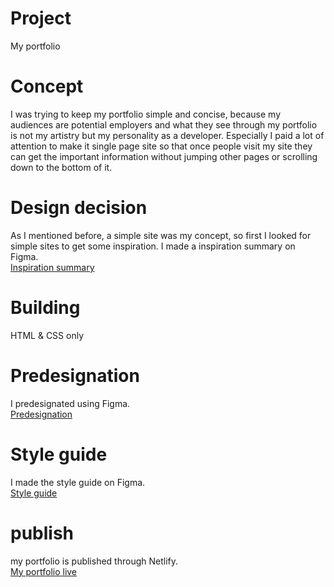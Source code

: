 # Project

My portfolio

# Concept 

I was trying to keep my portfolio simple and concise, because my audiences are potential employers and what they see through my portfolio is not my artistry but my personality as a developer. Especially I paid a lot of attention to make it single page site so that once people visit my site they can get the important information without jumping other pages or scrolling down to the bottom of it.

# Design decision

As I mentioned before, a simple site was my concept, so first I looked for simple sites to get some inspiration.
I made a inspiration summary on Figma.  
[Inspiration summary](https://www.figma.com/file/FHXKnStMBE69rkseDEFpTgpw/Inspiration)

# Building

HTML & CSS only

# Predesignation

I predesignated using Figma.  
[Predesignation](https://www.figma.com/file/BEKJn47YQf54xU0tQdh70NXO/%EF%BC%B0%EF%BD%8F%EF%BD%92%EF%BD%94%EF%BD%86%EF%BD%8F%EF%BD%8C%EF%BD%89%EF%BD%8F)

# Style guide
I made the style guide on Figma.  
[Style guide](https://www.figma.com/file/TR3NKp1BxX0V7DLQZmQKaieG/Portfolio-design-guide)
# publish
my portfolio is published through Netlify.  
[My portfolio live](https://mizukiportfolio.netlify.com)

